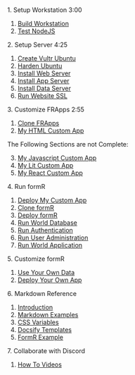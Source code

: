 <br/>

<h>1. Setup Workstation 3:00</h>

1. [Build Workstation ](/Setup/fr0101_Setup-Developer-Workstation.md)
2. [Test NodeJS ](/Setup/fr0102_Test-Node.md)

<h>2. Setup Server 4:25</h>

1.  [Create Vultr Ubuntu ](/Setup/fr0301_Setup-Vultr-Ubuntu.md)
2.  [Harden Ubuntu ](/Setup/fr0302_Setup-Hardening-Ubuntu.md)
3.  [Install Web Server ](/Setup/fr0303_Setup-Web-Server-Ubuntu.md)
4.  [Install App Server ](/Setup/fr0304_Setup-App-Server-Ubuntu.md)
5.  [Install Data Server ](/Setup/fr0305_Setup-Data-Server-Ubuntu.md)
6.  [Run Website SSL ](/Setup/fr0306_Setup-Website-SSL-Ubuntu.md)

<h>3. Customize FRApps 2:55</h>

1. [Clone FRApps ](/FRApps/fr020000_Clone-FR-Apps.md)
2. [My HTML Custom App       ](/FRApps/fr020100_My-HTML-Custom.md)

<h>The Following Sections are not Complete:</h>

3. [My Javascript Custom App ](/FRApps/fr020200_My-Javascript-Custom-App.md)
4. [My Lit Custom App      ](/FRApps/fr020300_My-React-React-App.md)
5. [My React Custom App      ](/FRApps/fr020300_My-React-React-App.md)

<h>4. Run formR</h>

1.  [Deploy My Custom App ](/FormR/fr0401_Deploy-My-Custom-App.md)
2.  [Clone formR ](/FormR/fr0401_Clone-formR.md)
3.  [Deploy formR ](/FormR/fr0401_Deploy-formR.md)
4.  [Run World Database ](/FormR/fr0401_World-Database.md)
5.  [Run Authentication ](/FormR/fr0402_Authentication.md)
6.  [Run User Administration ](/FormR/fr0403_User-Administration.md)
7.  [Run World Application ](/FormR/fr0404_World-Application.md)

<h>5. Customize formR</h>

1.  [Use Your Own Data ](/FormR/fr0501_Use-Your_Qwn_Data.md)
2.  [Deploy Your Own App ](/FormR/fr0501_Deploy-Your-Own-App.md)

<h>6. Markdown Reference</h>

1. [Introduction        ](/Markdown/0c1_Intro.md                "FRDocs 1 - Markdown Introduction" )
2. [Markdown Examples   ](/Markdown/1c1_Markdown-Examples.md    "FRDocs 1.1 - Markdown Examples"   )
3. [CSS Variables       ](/Markdown/2c1_CSS-Variables.md        "FRDocs 1.2 - CSS Examples"        )
4. [Docsify Templates   ](/Markdown/3c1_Docsify-Templates.md    "FRDocs 1.3 - Docsify Templates"   )
5. [FormR Example       ](/Markdown/4c1_Docsify-Example.md      "FRDocs 1.4 - FormR Example"       )

<h>7. Collaborate with Discord</h>

1.  [How To Videos ](/Discord/fr0601_Video-Carousel.md)


